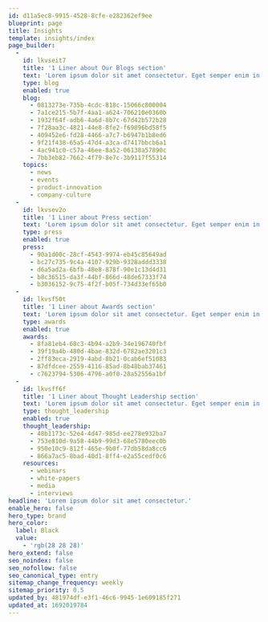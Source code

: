 ```yaml
---
id: d11a5ec8-9915-4528-8cfe-e282362ef9ee
blueprint: page
title: Insights
template: insights/index
page_builder:
  -
    id: lkvseit7
    title: '1 Liner about Our Blogs section'
    text: 'Lorem ipsum dolor sit amet consectetur. Eget semper enim in.'
    type: blog
    enabled: true
    blog:
      - 0813273e-735b-4cdc-818c-15066c800004
      - 7a1ce215-5b7f-4aa1-a624-706210e0360b
      - 1932f64f-adb6-4a6d-8b7c-67d42b572b28
      - 7f28aa3c-4821-44e8-8fe2-f69896bd58f5
      - 409452e6-fd28-4466-a7c7-b6947b1b8ed6
      - 9f21f438-65a5-47d4-a3ca-d7417bbcb6a1
      - 4ac941c0-c57a-46ee-8a52-06138a57890c
      - 7bb3eb82-7662-4f79-8e7c-3b9117f55314
    topics:
      - news
      - events
      - product-innovation
      - company-culture
  -
    id: lkvsev2o
    title: '1 Liner about Press section'
    text: 'Lorem ipsum dolor sit amet consectetur. Eget semper enim in.'
    type: press
    enabled: true
    press:
      - 90a1d00c-28cf-4543-9974-eb45c85649ad
      - bc27c735-9c4a-4107-929b-9328addd3338
      - d6a5ad2a-6bfb-48e8-878f-90e1c13d4d31
      - b8c36515-da3f-44bf-866d-48de67333f74
      - b3036152-9c75-4f2f-b05f-734d33ef65b0
  -
    id: lkvsf50t
    title: '1 Liner about Awards section'
    text: 'Lorem ipsum dolor sit amet consectetur. Eget semper enim in.'
    type: awards
    enabled: true
    awards:
      - 8fa81eb4-68c3-4b94-a2b9-34e196740fbf
      - 39f19a4b-480d-4bae-832d-6782ae3201c3
      - 2ff83eca-2919-4abd-8b21-0cab6ef51083
      - 87dfdcee-2559-4116-85ad-8b48bab37461
      - c7623794-5306-4796-a0f0-28a52556a1bf
  -
    id: lkvsff6f
    title: '1 Liner about Thought Leadership section'
    text: 'Lorem ipsum dolor sit amet consectetur. Eget semper enim in.'
    type: thought_leadership
    enabled: true
    thought_leadership:
      - 48b1173c-52e4-4d47-985d-ee278e932ba7
      - 753e810d-9a58-44b9-99d3-68e5780eec0b
      - 950e10c9-812f-465e-9b0f-77db58da8cc6
      - 866a7ac5-8bad-40d1-8ff4-e2a55cedf0c6
    resources:
      - webinars
      - white-papers
      - media
      - interviews
headline: 'Lorem ipsum dolor sit amet consectetur.'
enable_hero: false
hero_type: brand
hero_color:
  label: Black
  value:
    - 'rgb(28 28 28)'
hero_extend: false
seo_noindex: false
seo_nofollow: false
seo_canonical_type: entry
sitemap_change_frequency: weekly
sitemap_priority: 0.5
updated_by: 481974df-e3f1-46c6-9945-1e609185f271
updated_at: 1692019784
---
```

